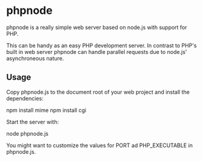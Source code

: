 phpnode
=======

phpnode is a really simple web server based on node.js with support for PHP.

This can be handy as an easy PHP development server. In contrast to
PHP's built in web server phpnode can handle parallel requests due to
node.js' asynchroneous nature.

Usage
-----
Copy phpnode.js to the document root of your web project and install the dependencies:

 npm install mime
 npm install cgi

Start the server with:

  node phpnode.js

You might want to customize the values for PORT ad PHP_EXECUTABLE in phpnode.js.